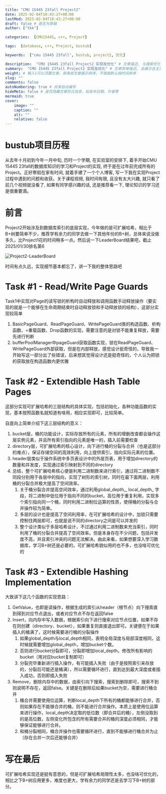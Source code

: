 ```yaml
---
title: "CMU 15445 23fall Project2"
date: 2025-02-04T10:43:27+08:00
lastMod: 2025-02-04T10:43:27+08:00
draft: false # 是否为草稿
author: ["tkk"]

categories:  [CMU15445, c++, Project]

tags:  [database, c++, Project, bustub]

keywords:  ["cmu 15445 23fall", bustub, project2, 优化]

description:  "CMU 15445 23fall Project2 实现及优化" # 文章描述, 与搜索优化相关
summary:  "CMU 15445 23fall Project2 实现及优化" # 文章简单描述, 会展示在主页
weight: # 输入1可以顶置文章，用来给文章展示排序，不填就默认按时间排序
slug: ""
comments: false
autoNumbering: true # 目录自动编号
hideMeta: false # 是否隐藏文章的元信息，如发布日期、作者等
mermaid: true
cover:
    image: ""
    caption: ""
    alt: ""
    relative: false
---
```


<!-- more -->

# bustub项目历程

从去年十月初到今年一月中旬, 历时一个学期, 在实验室的安排下, 着手开始CMU 15445 23fall的数据库知识的学习和Project的实现, 终于是在过年前完成所有的Project。正好寒假在家有时间, 就着手建了一个个人博客, 写一下我在实现Project过程中遇到的问题和收获。关于课程视频, 我时间有限, 且没有太大兴趣, 就只看了前几个视频就没看了, 如果有同学感兴趣的话, 还是推荐看一下, 理论知识的学习还是很重要滴。

# 前言

Project2开始涉及到数据库索引的底层实现，今年做的是可扩展哈希，相比于B+树要简单不少，推荐学有余力的同学去做一下其他年份的B+树，总体来说没做多久，比Project1花的时间稍多一点。然后说一下LeaderBoard结果吧，截止2025/01/30排名第6

![Project2-LeaderBoard](/images/Project2-LeaderBoard.png)

时间有点久远，实现细节基本都忘了，讲一下我的整体思路吧

# Task #1 - Read/Write Page Guards

Task1中实现对Page的读写锁的析构时自动释放和调用函数手动释放操作（要实现的就是一个能够在生命周期结束时自动释放锁和手动释放锁的结构），这部分实现较简单

1. BasicPageGuard、ReadPageGuard、WritePageGuard类的构造函数、析构函数、=重载函数、Drop函数的实现，需要注意的是对锁不能重复释放，需要先进行判断
2. bufferPoolManager中pageGuard获取函数实现，锁在ReadPageGuard、WritePageGuard外部获取，但是在内部释放，感觉设计挺奇怪的，导致我一开始写这一部分出了些错误，后来想其觉得设计还是挺奇怪的，个人认为把锁的获取放在构造函数内更优雅

# Task #2 - Extendible Hash Table Pages

这部分实现可扩展哈希的三层结构的具体实现，包括初始化，各种功能函数的实现，基本按照函数名就知道有啥用，相应实现即可，比较简单。

自底向上简单介绍下这三层结构的意义：
1. bucket层，桶的功能设计，实际存放所有的元素，所有的增删改查都会操作这层实例元素，并且所有索引指向的元素是唯一的，插入前需要检查
2. directory层，可扩展哈希的核心设计，向下进行桶的分裂与合并（也是这部分的难点），保证存储空间的高效利用，向上提供索引，指向实际元素的位置。
3. header层类似于操作系统中多页表设计中的外层页表，用于增加directory的数量和并发度，实现通过索引映射到不同的directory
4. 总结，整个可扩展哈希核心便是利用二进制数来进行索引，通过将二进制数不同段分别用于各层中的指向，实现了树形的索引树，同时在最下面两层，利用桶的分裂合并极大提高了空间效率。
   1. 关于桶分裂合并提高空间效率，通过利用global_depth_, local_depth_ 字段，将二进制中低位用于指向不同的bucket，高位用于重复利用，实现多个索引指向同一个桶，同时利用二进制位运算的性质，使得桶的分裂与合并操作较为简单。
   2. 多层的设计也是提高了空间利用率，在可扩展哈希的设计中，加锁只需要控制住两层即可，也就是说不同的directory之间是可以并发的
   3. 整个设计类似于多层哈希设计，不过通过利用二进制数来充当索引，同时利用了桶的分裂合并提高了空间效率。但是本身存在不少问题，包括并发度不高，并且索引冲突的问题无法解决。由此来看，如果想要深入学习数据库，学习B+树还是必要的，可扩展哈希貌似用的也不多，也没啥可优化的

# Task #3 - Extendible Hashing Implementation

大致讲下这几个函数的实现思路：
1. GetValue，也即是读操作，根据生成的索引从header（根节点）向下搜索直到得到对应节点退出，或者对应节点不存在返回false
2. Insert，向内存中写入数据，根据索引向下进行搜索对应节点位置，如果不存在则创建（directory、bucket），如果重复则直接退出即可。关键便在于如果插入的桶满了，这时候需要进行桶的分裂操作
   1. 如果global_depth与local_depth相同，表明全局深度与局部深度相同，这时候就需要增加global_depth，增加bucket个数。
   2. 否则进行bucket分裂即可，分裂即增加local_depth，修改所有影响的bucket（用对应bucket复制即可）
   3. 分裂完毕重新进行插入操作，有可能插入失败（由于是按照索引来存放的，分裂后可能还是桶满），所以需要循环进行，直到达到最大深度或者插入成功，否则即插入失败
3. Remove，删除内存中的数据，由索引向下搜索，搜索到删除即可，搜索不到则说明不存在，返回false。关键是在删除后如果bucket为空，需要进行桶合并
   1. 桶合并需要使用位运算，判断local_depth下所有的桶都能够进行合并，否则如果存在不能够合并的桶，则不能进行合并操作。本质上是使用位运算来进行操作，local_depth决定取的低位数（即合并后的桶），左侧没取到的是高位数，左侧变化所包含的所有需要合并的桶的深度必须相同，才能够保证能够进行合并。
   2. 和桶分裂相同，桶合并操作也需要循环进行，直到不能够进行桶合并为止（存在合并一次后还能够合并）

# 写在最后

可扩展哈希实现还是挺有意思的，但是可扩展哈希局限性太多，也没啥可优化的，相比之下B+树应用更多，难度也更大，学有余力的同学还是去学习下B+树的部分。